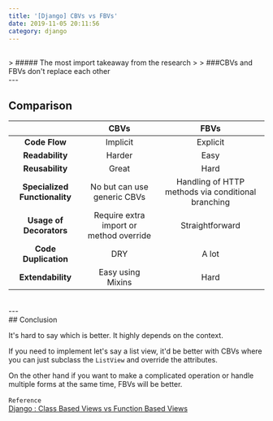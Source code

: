 ```yaml
---
title: '[Django] CBVs vs FBVs'
date: 2019-11-05 20:11:56
category: django
---
```


<br/>
> ##### The most import takeaway from the research
>
> ###CBVs and FBVs don't replace each other
<br/>
---

## Comparison

|                               |                  CBVs                   |                        FBVs                        |
| :---------------------------: | :-------------------------------------: | :------------------------------------------------: |
|         **Code Flow**         |                Implicit                 |                      Explicit                      |
|        **Readability**        |                 Harder                  |                        Easy                        |
|        **Reusability**        |                  Great                  |                        Hard                        |
| **Specialized Functionality** |       No but can use generic CBVs       | Handling of HTTP methods via conditional branching |
|    **Usage of Decorators**    | Require extra import or method override |                  Straightforward                   |
|     **Code Duplication**      |                   DRY                   |                       A lot                        |
|       **Extendability**       |            Easy using Mixins            |                        Hard                        |
<br/>
---
<br/>
## Conclusion

It's hard to say which is better. It highly depends on the context.

If you need to implement let's say a list view, it'd be better with CBVs where you can just subclass the `ListView` and override the attributes.

On the other hand if you want to make a complicated operation or handle multiple forms at the same time, FBVs will be better.
<br/>
<br/>
`Reference`<br/>
[Django : Class Based Views vs Function Based Views](https://medium.com/@ksarthak4ever/django-class-based-views-vs-function-based-view-e74b47b2e41b)
<br/>